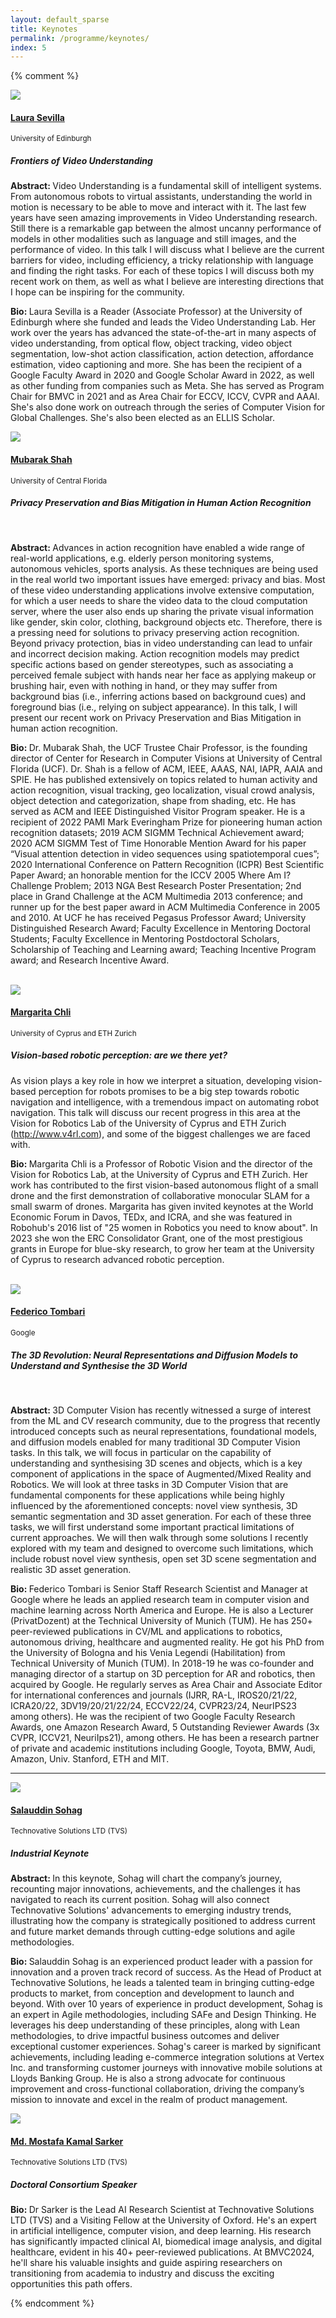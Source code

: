 ```yaml
---
layout: default_sparse
title: Keynotes
permalink: /programme/keynotes/
index: 5
---
```


{% comment %} 

<div class="row justify-content-around pl-4 pr-4">
    <div class="col-12">
        <!-- 4th keynote speaker -->
        <div class="row pt-2 pb-2 align-items-center">
            <div class="col-12 col-md-4 col-lg-3"><a class="anchor"></a>
                <div class="text-center">
                    <img src="../../imgs_2024/Laura_Sevilla.webp" class="rounded-circle img-fluid" style="max-width: 125px;">
                    <h4 class="pt-2"><a href="https://laurasevilla.me">Laura Sevilla</a></h4>
                    <span class=""><small>University of Edinburgh</small></span>
                </div>
            </div>
            <div class="col-12 col-md-8 col-lg-9">
                <div class="">
                    <h5 class="pt-1 text-center"><b>Frontiers of Video Understanding</b></h5>
                    <p class="text-center mb-1"><small></small></p> 
                    <p class="pb-1 mb-1 text-justify"><b>Abstract: </b>Video Understanding is a fundamental skill of intelligent systems. From autonomous robots to virtual assistants, understanding the world in motion is necessary to be able to move and interact with it. The last few years have seen amazing improvements in Video Understanding research. Still there is a remarkable gap between the almost uncanny performance of models in other modalities such as language and still images, and the performance of video. In this talk I will discuss what I believe are the current barriers for video, including efficiency, a tricky relationship with language and finding the right tasks. For each of these topics I will discuss both my recent work on them, as well as what I believe are interesting directions that I hope can be inspiring for the community.</p>
                    <p class="pb-2 text-justify"><b>Bio: </b>Laura Sevilla is a Reader (Associate Professor) at the University of Edinburgh where she funded and leads the Video Understanding Lab. Her work over the years has advanced the state-of-the-art in many aspects of video understanding, from optical flow, object tracking, video object segmentation, low-shot action classification, action detection, affordance estimation, video captioning and more. She has been the recipient of a Google Faculty Award in 2020 and Google Scholar Award in 2022, as well as other funding from companies such as Meta. She has served as Program Chair for BMVC in 2021 and as Area Chair for ECCV, ICCV, CVPR and AAAI. She's also done work on outreach through the series of Computer Vision for Global Challenges. She's also been elected as an ELLIS Scholar.</p>
                </div>
            </div>
        </div>
        <!-- 1st keynote speaker -->
        <div class="row pt-2 pb-2 align-items-center">
            <div class="col-12 col-md-4 col-lg-3"><a class="anchor"></a>
                <div class="text-center">
                    <img src="../../imgs_2024/Mubarak_Shah.png" class="rounded-circle img-fluid" style="max-width: 125px;">
                    <h4 class="pt-2"><a href="https://www.crcv.ucf.edu/person/mubarak-shah/">Mubarak Shah</a></h4>
                    <span class=""><small>University of Central Florida</small></span>
                </div>
            </div>
            <div class="col-12 col-md-8 col-lg-9">
                <div class="">
                    <h5 class="pt-1 text-center"><b>Privacy Preservation and Bias Mitigation in Human Action Recognition</b></h5>
                    <p class="text-center mb-1"><small></small></p><br>
                    <p class="pb-1 mb-1 text-justify"><b>Abstract: </b>Advances in action recognition have enabled a wide range of real-world applications, e.g. elderly person monitoring systems, autonomous vehicles, sports analysis. As these techniques are being used in the real world two important issues have emerged: privacy and bias. Most of these video understanding applications involve extensive computation, for which a user needs to share the video data to the cloud computation server, where the user also ends up sharing the private visual information like gender, skin color, clothing, background objects etc. Therefore, there is a pressing need for solutions to privacy preserving action recognition. Beyond privacy protection, bias in video understanding can lead to unfair and incorrect decision making. Action recognition models may predict specific actions based on gender stereotypes, such as associating a perceived female subject with hands near her face as applying makeup or brushing hair, even with nothing in hand, or they may suffer from background bias (i.e., inferring actions based on background cues) and foreground bias (i.e., relying on subject appearance). In this talk, I will present our recent work on Privacy Preservation and Bias Mitigation in human action recognition.</p>
                    <p class="pb-2 text-justify"><b>Bio: </b>Dr. Mubarak Shah, the UCF Trustee Chair Professor, is the founding director of Center for Research in Computer Visions at University of Central Florida (UCF). Dr. Shah is a fellow of ACM, IEEE, AAAS, NAI, IAPR, AAIA and SPIE.  He has published extensively on topics related to human activity and action recognition, visual tracking, geo localization, visual crowd analysis, object detection and categorization, shape from shading, etc. He has served as ACM and IEEE Distinguished Visitor Program speaker. He is a recipient of 2022 PAMI Mark Everingham Prize for pioneering human action recognition datasets; 2019 ACM SIGMM Technical Achievement award; 2020 ACM SIGMM Test of Time Honorable Mention Award for his paper “Visual attention detection in video sequences using spatiotemporal cues”; 2020 International Conference on Pattern Recognition (ICPR) Best Scientific Paper Award; an honorable mention for the ICCV 2005 Where Am I? Challenge Problem; 2013 NGA Best Research Poster Presentation; 2nd place in Grand Challenge at the ACM Multimedia 2013 conference; and runner up for the best paper award in ACM Multimedia Conference in 2005 and 2010. At UCF he has received Pegasus Professor Award; University Distinguished Research Award; Faculty Excellence in Mentoring Doctoral Students; Faculty Excellence in Mentoring Postdoctoral Scholars, Scholarship of Teaching and Learning award; Teaching Incentive Program award; and Research Incentive Award.</p>
                </div>
            </div>
        </div><br>
        <!-- 2nd keynote speaker -->
        <div class="row pt-2 pb-2 align-items-center">
            <div class="col-12 col-md-4 col-lg-3"><a class="anchor"></a>
                <div class="text-center">
                    <img src="../../imgs_2024/Margarita_Chli.png" class="rounded-circle img-fluid" style="max-width: 125px;">
                    <h4 class="pt-2"><a href="https://scholar.google.ch/citations?user=C0UhwEIAAAAJ&hl=en">Margarita Chli</a></h4>
                    <span class=""><small>University of Cyprus and ETH Zurich</small></span>
                </div>
            </div>
            <div class="col-12 col-md-8 col-lg-9">
                <div class="">
                    <h5 class="pt-1 text-center"><b>Vision-based robotic perception: are we there yet?</b></h5>
                    <p class="text-center mb-1"><small></small></p>
                    <p class="pb-1 mb-1 text-justify">As vision plays a key role in how we interpret a situation, developing vision-based perception for robots promises to be a big step towards robotic navigation and intelligence, with a tremendous impact on automating robot navigation. This talk will discuss our recent progress in this area at the Vision for Robotics Lab of the University of Cyprus and ETH Zurich (<a href="http://www.v4rl.com">http://www.v4rl.com</a>), and some of the biggest challenges we are faced with.</p>
                    <p class="pb-2 text-justify"><b>Bio: </b>Margarita Chli is a Professor of Robotic Vision and the director of the Vision for Robotics Lab, at the University of Cyprus and ETH Zurich. Her work has contributed to the first vision-based autonomous flight of a small drone and the first demonstration of collaborative monocular SLAM for a small swarm of drones. Margarita has given invited keynotes at the World Economic Forum in Davos, TEDx, and ICRA, and she was featured in Robohub's 2016 list of "25 women in Robotics you need to know about". In 2023 she won the ERC Consolidator Grant, one of the most prestigious grants in Europe for blue-sky research, to grow her team at the University of Cyprus to research advanced robotic perception.</p>
                </div>
            </div>
        </div><br>
        <!-- 3rd keynote speaker -->
        <div class="row pt-2 pb-2 align-items-center">
            <div class="col-12 col-md-4 col-lg-3"><a class="anchor"></a>
                <div class="text-center">
                    <img src="../../imgs_2024/Federico_Tombari.png" class="rounded-circle img-fluid" style="max-width: 125px;">
                    <h4 class="pt-2"><a href="https://federicotombari.github.io/">Federico Tombari</a></h4>
                    <span class=""><small>Google</small></span>
                </div>
            </div>
            <div class="col-12 col-md-8 col-lg-9">
                <div class="">
                    <h5 class="pt-1 text-center"><b>The 3D Revolution: Neural Representations and Diffusion Models to Understand and Synthesise the 3D World</b></h5>
                    <p class="text-center mb-1"><small></small></p><br>
                    <p class="pb-1 mb-1 text-justify"><b>Abstract: </b>3D Computer Vision has recently witnessed a surge of interest from the ML and CV research community, due to the progress that recently introduced concepts such as neural representations, foundational models, and diffusion models enabled for many traditional 3D Computer Vision tasks. In this talk, we will focus in particular on the capability of understanding and synthesising 3D scenes and objects, which is a key component of applications in the space of Augmented/Mixed Reality and Robotics. We will look at three tasks in 3D Computer Vision that are fundamental components for these applications while being highly influenced by the aforementioned concepts: novel view synthesis, 3D semantic segmentation and 3D asset generation. For each of these three tasks, we will first understand some important practical limitations of current approaches. We will then walk through some solutions I recently explored with my team and designed to overcome such limitations, which include robust novel view synthesis, open set 3D scene segmentation and realistic 3D asset generation.</p>
                    <p class="pb-2 text-justify"><b>Bio: </b>Federico Tombari is Senior Staff Research Scientist and Manager at Google where he leads an applied research team in computer vision and machine learning across North America and Europe. He is also a Lecturer (PrivatDozent) at the Technical University of Munich (TUM). He has 250+ peer-reviewed publications in CV/ML and applications to robotics, autonomous driving, healthcare and augmented reality. He got his PhD from the University of Bologna and his Venia Legendi (Habilitation) from Technical University of Munich (TUM). In 2018-19 he was co-founder and managing director of a startup on 3D perception for AR and robotics, then acquired by Google. He regularly serves as Area Chair and Associate Editor for international conferences and journals (IJRR, RA-L, IROS20/21/22, ICRA20/22, 3DV19/20/21/22/24, ECCV22/24, CVPR23/24, NeurIPS23 among others). He was the recipient of two Google Faculty Research Awards, one Amazon Research Award, 5 Outstanding Reviewer Awards (3x CVPR, ICCV21, NeuriIps21), among others. He has been a research partner of private and academic institutions including Google, Toyota, BMW, Audi, Amazon, Univ. Stanford, ETH and MIT.</p>
                </div>
            </div>
        </div>
    </div>
</div>

---

<div class="row justify-content-around pl-4 pr-4">
    <div class="col-12">
        <!-- DC speaker -->
        <div class="row pt-2 pb-2 align-items-center">
            <div class="col-12 col-md-4 col-lg-3"><a class="anchor"></a>
                <div class="text-center">
                    <img src="../../imgs_2024/Sohag_Portrait.jpg" class="rounded-circle img-fluid" style="max-width: 125px;">
                    <h4 class="pt-2"><a href="https://technovativesolutions.co.uk/">Salauddin Sohag</a></h4>
                    <span class=""><small>Technovative Solutions LTD (TVS)</small></span>
                </div>
            </div>
            <div class="col-12 col-md-8 col-lg-9">
                <div class="">
                    <h5 class="pt-1 text-center"><b>Industrial Keynote</b></h5>
                    <p class="text-center mb-1"><small></small></p> 
                    <p class="pb-1 mb-1 text-justify"><b>Abstract: </b>In this keynote, Sohag will chart the company’s journey, recounting major innovations, achievements, and the challenges it has navigated to reach its current position. Sohag will also connect Technovative Solutions' advancements to emerging industry trends, illustrating how the company is strategically positioned to address current and future market demands through cutting-edge solutions and agile methodologies.</p>
                    <p class="pb-2 text-justify"><b>Bio: </b>Salauddin Sohag is an experienced product leader with a passion for innovation and a proven track record of success. As the Head of Product at Technovative Solutions, he leads a talented team in bringing cutting-edge products to market, from conception and development to launch and beyond.
                    With over 10 years of experience in product development, Sohag is an expert in Agile methodologies, including SAFe and Design Thinking. He leverages his deep understanding of these principles, along with Lean methodologies, to drive impactful business outcomes and deliver exceptional customer experiences.
                    Sohag's career is marked by significant achievements, including leading e-commerce integration solutions at Vertex Inc. and transforming customer journeys with innovative mobile solutions at Lloyds Banking Group. He is also a strong advocate for continuous improvement and cross-functional collaboration, driving the company’s mission to innovate and excel in the realm of product management.</p>
                </div>
            </div>
        </div>
        <!-- DC speaker -->
        <div class="row pt-2 pb-2 align-items-center">
            <div class="col-12 col-md-4 col-lg-3"><a class="anchor"></a>
                <div class="text-center">
                    <img src="../../imgs_2024/mostafa.jpg" class="rounded-circle img-fluid" style="max-width: 125px;">
                    <h4 class="pt-2"><a href="https://technovativesolutions.co.uk/">Md. Mostafa Kamal Sarker</a></h4>
                    <span class=""><small>Technovative Solutions LTD (TVS)</small></span>
                </div>
            </div>
            <div class="col-12 col-md-8 col-lg-9">
                <div class="">
                    <h5 class="pt-1 text-center"><b>Doctoral Consortium Speaker</b></h5>
                    <p class="text-center mb-1"><small></small></p> 
                    <p class="pb-1 mb-1 text-justify"><b>Bio: </b>Dr Sarker is the Lead AI Research Scientist at Technovative Solutions LTD (TVS) and a Visiting Fellow at the University of Oxford. He's an expert in artificial intelligence, computer vision, and deep learning. His research has significantly impacted clinical AI, biomedical image analysis, and digital healthcare, evident in his 40+ peer-reviewed publications. At BMVC2024, he'll share his valuable insights and guide aspiring researchers on transitioning from academia to industry and discuss the exciting opportunities this path offers.</p>
                </div>
            </div>
        </div>
    </div>
</div>

{% endcomment %} 